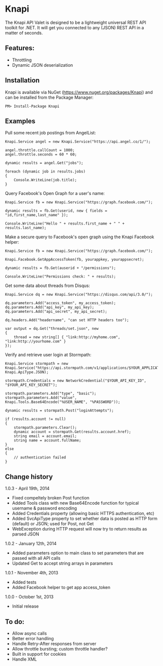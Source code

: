 Knapi
=====

The Knapi API Valet is designed to be a lightweight universal REST API toolkit for .NET. 
It will get you connected to any (JSON) REST API in a matter of seconds.

Features:
--------------------------

- Throttling
- Dynamic JSON deserialization

Installation
-------------------------------------------------------------
Knapi is available via NuGet (https://www.nuget.org/packages/Knapi) and can be installed from the Package Manager:

	PM> Install-Package Knapi

Examples
--------------------------

Pull some recent job postings from AngelList:

	Knapi.Service angel = new Knapi.Service("https://api.angel.co/1/");

	angel.throttle.callCount = 1000;
	angel.throttle.seconds = 60 * 60;

	dynamic results = angel.Get("jobs");

	foreach (dynamic job in results.jobs)
	{
		Console.WriteLine(job.title);
	}

Query Facebook's Open Graph for a user's name:

    Knapi.Service fb = new Knapi.Service("https://graph.facebook.com/");

    dynamic results = fb.Get(userid, new { fields = "id,first_name,last_name" });

    Console.WriteLine("Hello " + results.first_name + " " + results.last_name);

Make a secure query to Facebook's open graph using the Knapi Facebook helper:

    Knapi.Service fb = new Knapi.Service("https://graph.facebook.com/");

    Knapi.Facebook.GetAppAccessToken(fb, yourappkey, yourappsecret);

    dynamic results = fb.Get(auserid + "/permissions");

    Console.WriteLine("Permissions check: " + results);

Get some data about threads from Disqus:

	Knapi.Service dq = new Knapi.Service("https://disqus.com/api/3.0/");

    dq.parameters.Add("access_token", my_access_token);
    dq.parameters.Add("api_key", my_api_key);
    dq.parameters.Add("api_secret", my_api_secret);

    dq.headers.Add("headername", "can set HTTP headers too");

    var output = dq.Get("threads/set.json", new
    {
        thread = new string[] { "link:http://myhome.com", "link:http://yourhome.com" }
    });

Verify and retrieve user login at Stormpath:

    Knapi.Service stormpath = new Knapi.Service("https://api.stormpath.com/v1/applications/$YOUR_APPLICATION_ID/", Knapi.ApiType.JSON);

    stormpath.Credentials = new NetworkCredential("$YOUR_API_KEY_ID", "$YOUR_API_KEY_SECRET");

    stormpath.parameters.Add("type", "basic");
    stormpath.parameters.Add("value", Knapi.Tools.Base64Encode("%USER_NAME", "%PASSWORD"));

    dynamic results = stormpath.Post("loginAttempts");

    if (results.account != null) 
    {
        stormpath.parameters.Clear();
        dynamic account = stormpath.Get(results.account.href);
        string email = account.email;
        string name = account.fullName;
    }
    else
    {
        // authentication failed
    }



Change history
--------------------------

1.0.3 - April 19th, 2014
- Fixed compeltely broken Post function
- Added Tools class with new Base64Encode function for typical username & password encoding
- Added Credentials property (allowing basic HTTPS authentication, etc)
- Added SvcApiType property to set whether data is posted as HTTP form (default) or JSON; used for Post, not Get
- WebException during HTTP request will now try to return results as parsed JSON

1.0.2 - January 12th, 2014
- Added parameters option to main class to set parameters that are passed with all API calls
- Updated Get to accept string arrays in parameters

1.0.1 - November 4th, 2013
- Added tests
- Added Facebook helper to get app access_token 

1.0.0 - October 1st, 2013
- Initial release


To do:
--------------------------

- Allow async calls
- Better error handling
- Handle Retry-After responses from server
- Allow throttle bursting; custom throttle handler?
- Built in support for cookies
- Handle XML

